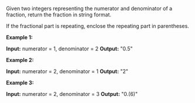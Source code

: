 
Given two integers representing the numerator and denominator of a fraction, return the fraction in string format.

If the fractional part is repeating, enclose the repeating part in parentheses.

**Example 1:**

**Input:** numerator = 1, denominator = 2
**Output:** "0.5"

**Example 2:**

**Input:** numerator = 2, denominator = 1
**Output:** "2"

**Example 3:**

**Input:** numerator = 2, denominator = 3
**Output:** "0.(6)"